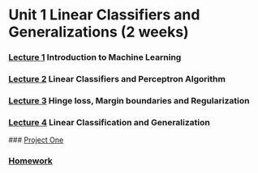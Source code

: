 # Unit 1 Linear Classifiers and Generalizations (2 weeks)


### [Lecture 1](https://github.com/369geofreeman/MITx-6.86x-Machine-Learning-with-Python/tree/master/week_1/lecture_1) Introduction to Machine Learning
 
### [Lecture 2](https://github.com/369geofreeman/MITx-6.86x-Machine-Learning-with-Python/tree/master/week_1/lecture_2) Linear Classifiers and Perceptron Algorithm

### [Lecture 3](https://github.com/369geofreeman/MITx-6.86x-Machine-Learning-with-Python/tree/master/week_1/lecture_3) Hinge loss, Margin boundaries and Regularization

### [Lecture 4](https://github.com/369geofreeman/MITx-6.86x-Machine-Learning-with-Python/tree/master/week_1/lecture_4)  Linear Classification and Generalization

### [Project One](https://github.com/369geofreeman/MITx-6.86x-Machine-Learning-with-Python/tree/master/week_1/Project-1-sentiment_analysis)

### [Homework](https://github.com/369geofreeman/MITx-6.86x-Machine-Learning-with-Python/tree/master/week_1/homework)
